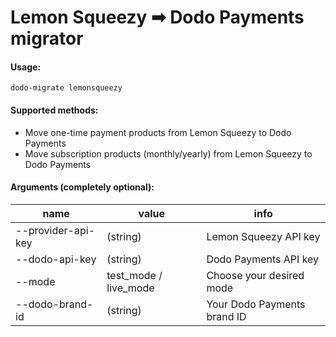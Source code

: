 # Lemon Squeezy ➡ Dodo Payments migrator

#### Usage:
```
dodo-migrate lemonsqueezy
```

#### Supported methods:
- Move one-time payment products from Lemon Squeezy to Dodo Payments
- Move subscription products (monthly/yearly) from Lemon Squeezy to Dodo Payments

#### Arguments (completely optional):
| name | value | info
--- | --- | ---
| --provider-api-key | (string) | Lemon Squeezy API key
| --dodo-api-key | (string) | Dodo Payments API key
| --mode | test_mode / live_mode | Choose your desired mode
| --dodo-brand-id | (string) | Your Dodo Payments brand ID


